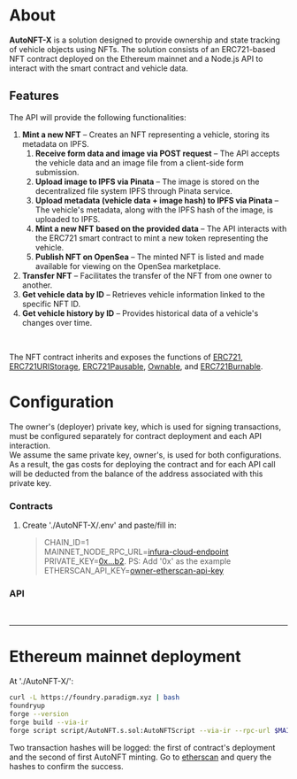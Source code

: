 # About

**AutoNFT-X** is a solution designed to provide ownership and state tracking of vehicle objects using NFTs. The solution consists of an ERC721-based NFT contract deployed on the Ethereum mainnet and a Node.js API to interact with the smart contract and vehicle data.

## Features

The API will provide the following functionalities:

1. **Mint a new NFT** – Creates an NFT representing a vehicle, storing its metadata on IPFS.
   1. **Receive form data and image via POST request** – The API accepts the vehicle data and an image file from a client-side form submission.
   2. **Upload image to IPFS via Pinata** – The image is stored on the decentralized file system IPFS through Pinata service.
   3. **Upload metadata (vehicle data + image hash) to IPFS via Pinata** – The vehicle's metadata, along with the IPFS hash of the image, is uploaded to IPFS.
   4. **Mint a new NFT based on the provided data** – The API interacts with the ERC721 smart contract to mint a new token representing the vehicle.
   5. **Publish NFT on OpenSea** – The minted NFT is listed and made available for viewing on the OpenSea marketplace.
2. **Transfer NFT** – Facilitates the transfer of the NFT from one owner to another.
3. **Get vehicle data by ID** – Retrieves vehicle information linked to the specific NFT ID.
4. **Get vehicle history by ID** – Provides historical data of a vehicle's changes over time.

<br>

The NFT contract inherits and exposes the functions of [ERC721](https://github.com/OpenZeppelin/openzeppelin-contracts/blob/master/contracts/token/ERC721/ERC721.sol), [ERC721URIStorage](https://github.com/OpenZeppelin/openzeppelin-contracts/blob/master/contracts/token/ERC721/extensions/ERC721URIStorage.sol), [ERC721Pausable](https://github.com/OpenZeppelin/openzeppelin-contracts/blob/master/contracts/token/ERC721/extensions/ERC721Pausable.sol), [Ownable](https://github.com/OpenZeppelin/openzeppelin-contracts/blob/master/contracts/access/Ownable.sol), and [ERC721Burnable](https://github.com/OpenZeppelin/openzeppelin-contracts/blob/master/contracts/token/ERC721/extensions/ERC721Burnable.sol).

# Configuration

The owner's (deployer) private key, which is used for signing transactions, must be configured separately for contract deployment and each API interaction.
<br>
We assume the same private key, owner's, is used for both configurations. As a result, the gas costs for deploying the contract and for each API call will be deducted from the balance of the address associated with this private key.

### Contracts

1. Create './AutoNFT-X/.env' and paste/fill in:

   > CHAIN_ID=1<br>
   > MAINNET_NODE_RPC_URL=[infura-cloud-endpoint](https://docs.infura.io/api/network-endpoints)<br>
   > PRIVATE_KEY=[0x...b2](https://support.metamask.io/pt-br/managing-my-wallet/secret-recovery-phrase-and-private-keys/how-to-export-an-accounts-private-key/). PS: Add '0x' as the example<br>
   > ETHERSCAN_API_KEY=[owner-etherscan-api-key](https://docs.etherscan.io/getting-started/viewing-api-usage-statistics)<br>

### API

<br>

---

# Ethereum mainnet deployment

At './AutoNFT-X/':

```bash
curl -L https://foundry.paradigm.xyz | bash
foundryup
forge --version
forge build --via-ir
forge script script/AutoNFT.s.sol:AutoNFTScript --via-ir --rpc-url $MAINNET_NODE_RPC_URL --broadcast --verify
```

Two transaction hashes will be logged: the first of contract's deployment and the second of first AutoNFT minting. Go to [etherscan](https://etherscan.io/) and query the hashes to confirm the success.
